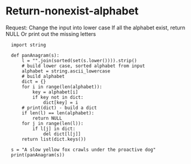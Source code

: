 # Return-nonexist-alphabet
Request:
Change the input into lower case
If all the alphabet exist, return NULL
Or print out the missing letters


      import string

      def panAnagram(s):
          l = "".join(sorted(set(s.lower()))).strip()
          # build lower case, sorted alphabet from input
          alphabet = string.ascii_lowercase
          # build alphabet
          dict = {}
          for i in range(len(alphabet)):
              key = alphabet[i]
              if key not in dict:
                  dict[key] = i
          # print(dict) - build a dict
          if len(l) == len(alphabet):
              return NULL
          for j in range(len(l)):
              if l[j] in dict:
                  del dict[l[j]]
          return list(dict.keys())

      s = "A slow yellow fox crawls under the proactive dog"
      print(panAnagram(s)) 
